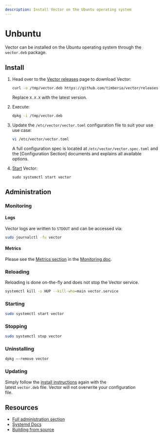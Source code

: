 ```yaml
---
description: Install Vector on the Ubuntu operating system
---
```


# Unbuntu

Vector can be installed on the Ubuntu operating system through the \
`vector.deb` package.

## Install

1. Head over to the [Vector releases][releases] page to download Vector:

    ```bash
    curl -o /tmp/vector.deb https://github.com/timberio/vector/releases/download/vX.X.X/vector-vX.X.X-amd64.deb
    ```

    Replace `X.X.X` with the latest version.

2. Execute:

    ```bash
    dpkg -i /tmp/vector.deb
    ```

3. Update the `/etc/vector/vector.toml` configuration file to suit your use
   use case:

   ```bash
   vi /etc/vector/vector.toml
   ```

   A full configuration spec is located at `/etc/vector/vector.spec.toml`
   and the [Configuration Section] documents and explains all available
   options.

4. [Start](#starting) Vector:

    ```base
    sudo systemctl start vector
    ```

## Administration

### Monitoring

#### Logs

Vector logs are written to `STDOUT` and can be accessed via:

```bash
sudo journalctl -fu vector
```

#### Metrics

Please see the [Metrics section][metrics] in the [Monitoring doc][monitoring].

### Reloading

Reloading is done on-the-fly and does not stop the Vector service.

```bash
systemctl kill -s HUP --kill-who=main vector.service
```

### Starting

```bash
sudo systemctl start vector
```

### Stopping

```bash
sudo systemctl stop vector
```

### Uninstalling

```bash
dpkg –-remove vector
```

### Updating

Simply follow the [install instructions](#install) again with the \
latest `vector.deb` file. Vector will not overwrite your configuration \
file.

## Resources

* [Full administration section][administration]
* [Systemd Docs][systemd]
* [Building from source][build_from_source]


[administration]: /usage/administration/README.md
[build_from_source]: ../build-from-source.md
[metrics]: /usage/administration/monitoring.md#metrics
[monitoring]: /usage/administration/monitoring.md
[releases]: https://github.com/timberio/vector/releases
[systemd]: https://wiki.debian.org/systemd